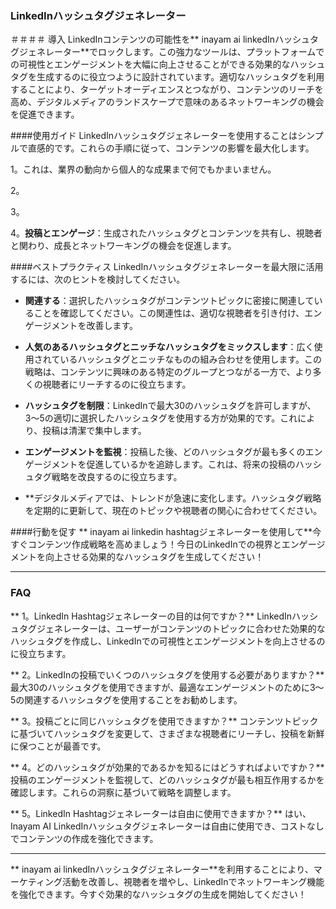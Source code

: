 ### LinkedInハッシュタグジェネレーター

＃＃＃＃ 導入
LinkedInコンテンツの可能性を** inayam ai linkedInハッシュタグジェネレーター**でロックします。この強力なツールは、プラットフォームでの可視性とエンゲージメントを大幅に向上させることができる効果的なハッシュタグを生成するのに役立つように設計されています。適切なハッシュタグを利用することにより、ターゲットオーディエンスとつながり、コンテンツのリーチを高め、デジタルメディアのランドスケープで意味のあるネットワーキングの機会を促進できます。

####使用ガイド
LinkedInハッシュタグジェネレーターを使用することはシンプルで直感的です。これらの手順に従って、コンテンツの影響を最大化します。

1。これは、業界の動向から個人的な成果まで何でもかまいません。

2。

3。

4。**投稿とエンゲージ**：生成されたハッシュタグとコンテンツを共有し、視聴者と関わり、成長とネットワーキングの機会を促進します。

####ベストプラクティス
LinkedInハッシュタグジェネレーターを最大限に活用するには、次のヒントを検討してください。

-  **関連する**：選択したハッシュタグがコンテンツトピックに密接に関連していることを確認してください。この関連性は、適切な視聴者を引き付け、エンゲージメントを改善します。

-  **人気のあるハッシュタグとニッチなハッシュタグをミックスします**：広く使用されているハッシュタグとニッチなものの組み合わせを使用します。この戦略は、コンテンツに興味のある特定のグループとつながる一方で、より多くの視聴者にリーチするのに役立ちます。

-  **ハッシュタグを制限**：LinkedInで最大30のハッシュタグを許可しますが、3〜5の適切に選択したハッシュタグを使用する方が効果的です。これにより、投稿は清潔で集中します。

-  **エンゲージメントを監視**：投稿した後、どのハッシュタグが最も多くのエンゲージメントを促進しているかを追跡します。これは、将来の投稿のハッシュタグ戦略を改良するのに役立ちます。

-  **デジタルメディアでは、トレンドが急速に変化します。ハッシュタグ戦略を定期的に更新して、現在のトピックや視聴者の関心に合わせてください。

####行動を促す
** inayam ai linkedin hashtagジェネレーターを使用して**今すぐコンテンツ作成戦略を高めましょう！今日のLinkedInでの視界とエンゲージメントを向上させる効果的なハッシュタグを生成してください！

---

### FAQ

** 1。LinkedIn Hashtagジェネレーターの目的は何ですか？**
LinkedInハッシュタグジェネレーターは、ユーザーがコンテンツのトピックに合わせた効果的なハッシュタグを作成し、LinkedInでの可視性とエンゲージメントを向上させるのに役立ちます。

** 2。LinkedInの投稿でいくつのハッシュタグを使用する必要がありますか？**
最大30のハッシュタグを使用できますが、最適なエンゲージメントのために3〜5の関連するハッシュタグを使用することをお勧めします。

** 3。投稿ごとに同じハッシュタグを使用できますか？**
コンテンツトピックに基づいてハッシュタグを変更して、さまざまな視聴者にリーチし、投稿を新鮮に保つことが最善です。

** 4。どのハッシュタグが効果的であるかを知るにはどうすればよいですか？**
投稿のエンゲージメントを監視して、どのハッシュタグが最も相互作用するかを確認します。これらの洞察に基づいて戦略を調整します。

** 5。LinkedIn Hashtagジェネレーターは自由に使用できますか？**
はい、Inayam AI LinkedInハッシュタグジェネレーターは自由に使用でき、コストなしでコンテンツの作成を強化できます。

---

** inayam ai linkedInハッシュタグジェネレーター**を利用することにより、マーケティング活動を改善し、視聴者を増やし、LinkedInでネットワーキング機能を強化できます。今すぐ効果的なハッシュタグの生成を開始してください！
